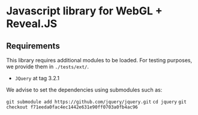 # Javascript library for WebGL + Reveal.JS

## Requirements

This library requires additional modules to be loaded. For testing purposes,
we provide them in `./tests/ext/`.

   + `JQuery` at tag 3.2.1

We advise to set the dependencies using submodules such as:

   `git submodule add https://github.com/jquery/jquery.git`
   `cd jquery`
   `git checkout f71eeda0fac4ec1442e631e90ff0703a0fb4ac96`
